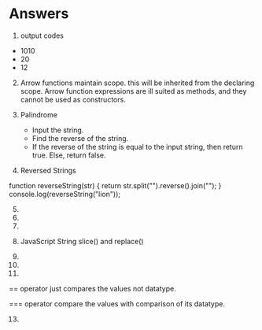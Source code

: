 # Answers
1. output codes
* 1010
* 20
* 12

2. Arrow functions maintain scope.
  this will be inherited from the declaring scope.
  Arrow function expressions are ill suited as methods, and they cannot be used as constructors.

 3. Palindrome
    * Input the string.
    * Find the reverse of the string.
    * If the reverse of the string is equal to the input string, then return true. Else, return false. 

 4. Reversed Strings   

 function reverseString(str) {
    return str.split("").reverse().join("");
}
console.log(reverseString("lion"));

5. 
6. 
7. 
8. JavaScript String slice() and replace()

9. 

11. 
12. 
== operator just compares the values not datatype.

=== operator compare the values with comparison of its datatype.

13. 